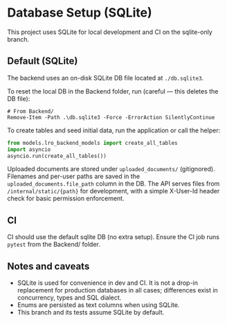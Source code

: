 # Database Setup (SQLite)

This project uses SQLite for local development and CI on the sqlite-only branch.

## Default (SQLite)

The backend uses an on-disk SQLite DB file located at `./db.sqlite3`.

To reset the local DB in the Backend folder, run (careful — this deletes the DB file):

```pwsh
# From Backend/
Remove-Item -Path .\db.sqlite3 -Force -ErrorAction SilentlyContinue
```

To create tables and seed initial data, run the application or call the helper:

```python
from models.lro_backend_models import create_all_tables
import asyncio
asyncio.run(create_all_tables())
```

Uploaded documents are stored under `uploaded_documents/` (gitignored). Filenames and per-user paths are saved in the `uploaded_documents.file_path` column in the DB. The API serves files from `/internal/static/{path}` for development, with a simple X-User-Id header check for basic permission enforcement.

## CI

CI should use the default sqlite DB (no extra setup). Ensure the CI job runs `pytest` from the Backend/ folder.

## Notes and caveats

- SQLite is used for convenience in dev and CI. It is not a drop-in replacement for production databases in all cases; differences exist in concurrency, types and SQL dialect.
- Enums are persisted as text columns when using SQLite.
- This branch and its tests assume SQLite by default.

